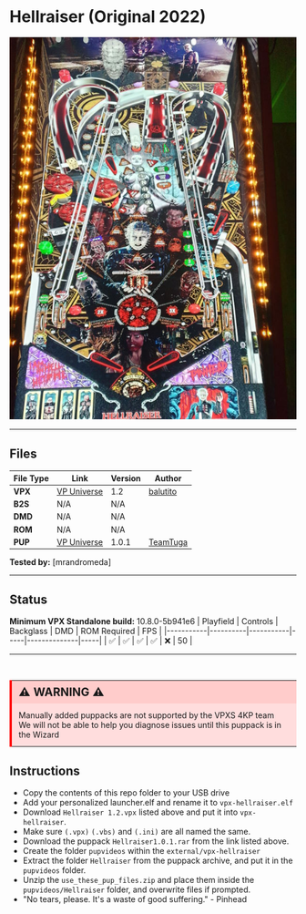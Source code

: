 # Hellraiser (Original 2022)

![Table Preview](../../images/vpx-hellraiser-preview.jpg)

---

## Files
| File Type | Link | Version | Author | 
|-----------|--------|----------|--------------|
| **VPX** | [VP Universe](https://vpuniverse.com/files/file/11755-hellraiser/) | 1.2 | [balutito](https://vpuniverse.com/profile/36070-balutito/) |
| **B2S** | N/A | N/A |
| **DMD** | N/A | N/A |
| **ROM** | N/A | N/A |
| **PUP** | [VP Universe](https://vpuniverse.com/files/file/11763-hellraiser/) | 1.0.1 | [TeamTuga](https://vpuniverse.com/profile/31843-teamtuga/) |

**Tested by:** [mrandromeda]

---

## Status 
**Minimum VPX Standalone build:** 10.8.0-5b941e6
| Playfield | Controls | Backglass | DMD | ROM Required | FPS | 
|-----------|----------|-----------|-----|--------------|-----|
| :white_check_mark: | :white_check_mark: | :white_check_mark: | :white_check_mark: | :x: | 50 |

---

<br>

<table>
  <tr>
    <td style="background-color: #FFDDDD; padding: 0; border-left: 4px solid #FF0000;">
      <div style="padding: 8px 12px; background-color: #FFCCCB; font-weight: bold;font-size: 20px;">
        <strong>⚠️ WARNING ⚠️</strong>
      </div>
      <div style="padding: 12px 12px 12px 12px;">
        Manually added puppacks are not supported by the VPXS 4KP team<br>We will not be able to help you diagnose issues until this puppack is in the Wizard
      </div>
    </td>
  </tr>
</table>

## Instructions
- Copy the contents of this repo folder to your USB drive
- Add your personalized launcher.elf and rename it to `vpx-hellraiser.elf`
- Download `Hellraiser 1.2.vpx` listed above and put it into `vpx-hellraiser`.
- Make sure `(.vpx)` `(.vbs)` and `(.ini)` are all named the same.
- Download the puppack `Hellraiser1.0.1.rar` from the link listed above.
- Create the folder `pupvideos` within the `external/vpx-hellraiser`
- Extract the folder `Hellraiser` from the puppack archive, and put it in the `pupvideos` folder.
- Unzip the `use_these_pup_files.zip` and place them inside the `pupvideos/Hellraiser` folder, and overwrite files if prompted.
- "No tears, please. It's a waste of good suffering." - Pinhead

